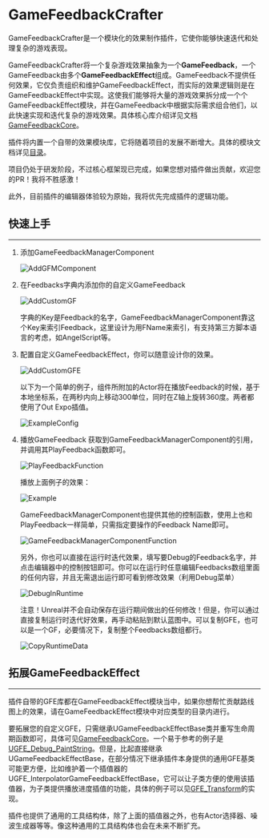 # GameFeedbackCrafter

GameFeedbackCrafter是一个模块化的效果制作插件，它使你能够快速迭代和处理复杂的游戏表现。

GameFeedbackCrafter将一个复杂游戏效果抽象为一个**GameFeedback**，一个GameFeedback由多个**GameFeedbackEffect**组成。GameFeedback不提供任何效果，它仅负责组织和维护GameFeedbackEffect，而实际的效果逻辑则是在GameFeedbackEffect中实现。这使我们能够将大量的游戏效果拆分成一个个GameFeedbackEffect模块，并在GameFeedback中根据实际需求组合他们，以此快速实现和迭代复杂的游戏效果。具体核心库介绍详见文档[GameFeedbackCore](doc/Language/Chinese/GameFeedbackCore-zh.md)。

插件将内置一个自带的效果模块库，它将随着项目的发展不断增大。具体的模块文档详见[目录](doc/GameFeedbackEffectIndex.md)。

项目仍处于研发阶段，不过核心框架现已完成，如果您想对插件做出贡献，欢迎您的PR！我将不胜感激！

此外，目前插件的编辑器体验较为原始，我将优先完成插件的逻辑功能。


## 快速上手
---
1. 添加GameFeedbackManagerComponent

	![AddGFMComponent](doc/Img/Img_AddGFMComponent.png)
 2. 在Feedbacks字典内添加你的自定义GameFeedback

	![AddCustomGF](doc/Img/Img_AddCustomGF.png) 

	字典的Key是Feedback的名字，GameFeedbackManagerComponent靠这个Key来索引Feedback，这里设计为用FName来索引，有支持第三方脚本语言的考虑，如AngelScript等。
3. 配置自定义GameFeedbackEffect，你可以随意设计你的效果。

	![AddCustomGFE](doc/Img/Img_AddCustomGFE.png)

	以下为一个简单的例子，组件所附加的Actor将在播放Feedback的时候，基于本地坐标系，在两秒内向上移动300单位，同时在Z轴上旋转360度。两者都使用了Out Expo插值。
	
	![ExampleConfig](doc/Img/Img_ExampleConfig.png)

4. 播放GameFeedback
	获取到GameFeedbackManagerComponent的引用，并调用其PlayFeedback函数即可。
	
	![PlayFeedbackFunction](doc/Img/Img_PlayFeedbackFunction.png)
	
	播放上面例子的效果：

	![Example](doc/Img/GIF_Example.gif)
	
	GameFeedbackManagerComponent也提供其他的控制函数，使用上也和PlayFeedback一样简单，只需指定要操作的Feedback Name即可。

	![GameFeedbackManagerComponentFunction](doc/Img/Img_GameFeedbackManagerComponentFunction.png)
	
	另外，你也可以直接在运行时迭代效果，填写要Debug的Feedback名字，并点击编辑器中的控制按钮即可。你可以在运行时任意编辑Feedbacks数组里面的任何内容，并且无需退出运行即可看到修改效果（利用Debug菜单）

	![DebugInRuntime](doc/Img/Img_DebugInRuntime.png)
	
	注意！Unreal并不会自动保存在运行期间做出的任何修改！但是，你可以通过直接复制运行时迭代好效果，再手动粘贴到默认蓝图中。可以复制GFE，也可以是一个GF，必要情况下，复制整个Feedbacks数组都行。

	![CopyRuntimeData](doc/Img/Img_CopyRuntimeData.png)
## 拓展GameFeedbackEffect
---
插件自带的GFE库都在GameFeedbackEffect模块当中，如果你想帮忙贡献路线图上的效果，请在GameFeedbackEffect模块中对应类型的目录内进行。

要拓展您的自定义GFE，只需继承UGameFeedbackEffectBase类并重写生命周期函数即可，具体可见[GameFeedbackCore](doc/Language/Chinese/GameFeedbackCore-zh.md)。一个易于参考的例子是[UGFE_Debug_PaintString](Source/GameFeedbackEffect/Public/DebugEffect/GFE_Debug_PaintString.h)。但是，比起直接继承UGameFeedbackEffectBase，在部分情况下继承插件本身提供的通用GFE基类可能更方便，比如维护着一个插值器的UGFE_InterpolatorGameFeedbackEffectBase，它可以让子类方便的使用该插值器，为子类提供播放进度插值的功能，具体的例子可以见[GFE_Transform](Source/GameFeedbackEffect/Public/Transform/GFE_Transform.h)的实现。

插件也提供了通用的工具结构体，除了上面的插值器之外，也有Actor选择器、噪波生成器等等。像这种通用的工具结构体也会在未来不断扩充。
